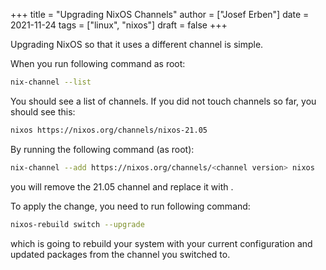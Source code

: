 +++
title = "Upgrading NixOS Channels"
author = ["Josef Erben"]
date = 2021-11-24
tags = ["linux", "nixos"]
draft = false
+++

Upgrading NixOS so that it uses a different channel is simple.

When you run following command as root:

```bash
nix-channel --list
```

You should see a list of channels. If you did not touch channels so far, you should see this:

```bash
nixos https://nixos.org/channels/nixos-21.05
```

By running the following command (as root):

```bash
nix-channel --add https://nixos.org/channels/<channel version> nixos
```

you will remove the 21.05 channel and replace it with <channel version>.

To apply the change, you need to run following command:

```bash
nixos-rebuild switch --upgrade
```

which is going to rebuild your system with your current configuration and updated packages from the channel you switched to.